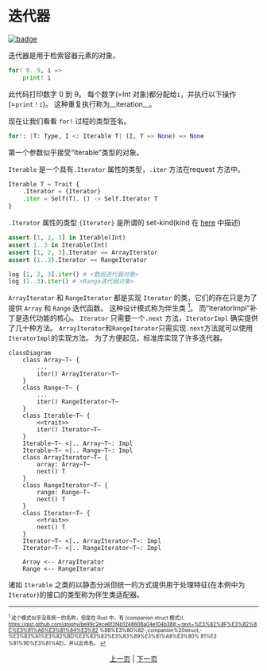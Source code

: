 # 迭代器

[![badge](https://img.shields.io/endpoint.svg?url=https%3A%2F%2Fgezf7g7pd5.execute-api.ap-northeast-1.amazonaws.com%2Fdefault%2Fsource_up_to_date%3Fowner%3Derg-lang%26repos%3Derg%26ref%3Dmain%26path%3Ddoc/EN/syntax/16_iterator.md%26commit_hash%3D51de3c9d5a9074241f55c043b9951b384836b258)](https://gezf7g7pd5.execute-api.ap-northeast-1.amazonaws.com/default/source_up_to_date?owner=erg-lang&repos=erg&ref=main&path=doc/EN/syntax/16_iterator.md&commit_hash=51de3c9d5a9074241f55c043b9951b384836b258)

迭代器是用于检索容器元素的对象。

```python
for! 0..9, i =>
    print! i
```

此代码打印数字 0 到 9。
每个数字(=Int 对象)都分配给`i`，并执行以下操作(=`print！i`)。 这种重复执行称为__iteration__。

现在让我们看看 `for!` 过程的类型签名。

```python
for!: |T: Type, I <: Iterable T| (I, T => None) => None
```

第一个参数似乎接受“Iterable”类型的对象。

`Iterable` 是一个具有`.Iterator` 属性的类型，`.iter` 方法在request 方法中。

```python
Iterable T = Trait {
    .Iterator = {Iterator}
    .iter = Self(T). () -> Self.Iterator T
}
```

`.Iterator` 属性的类型 `{Iterator}` 是所谓的 set-kind(kind 在 [here](./type/advanced/kind.md) 中描述)

```python
assert [1, 2, 3] in Iterable(Int)
assert 1..3 in Iterable(Int)
assert [1, 2, 3].Iterator == ArrayIterator
assert (1..3).Iterator == RangeIterator

log [1, 2, 3].iter() # <数组迭代器对象>
log (1..3).iter() # <Range迭代器对象>
```

`ArrayIterator` 和 `RangeIterator` 都是实现 `Iterator` 的类，它们的存在只是为了提供 `Array` 和 `Range` 迭代函数。
这种设计模式称为伴生类 [<sup id="f1">1</sup>](#1)。
而“IteratorImpl”补丁是迭代功能的核心。 `Iterator` 只需要一个`.next` 方法，`IteratorImpl` 确实提供了几十种方法。 `ArrayIterator`和`RangeIterator`只需实现`.next`方法就可以使用`IteratorImpl`的实现方法。 为了方便起见，标准库实现了许多迭代器。

```mermaid
classDiagram
    class Array~T~ {
        ...
        iter() ArrayIterator~T~
    }
    class Range~T~ {
        ...
        iter() RangeIterator~T~
    }
    class Iterable~T~ {
        <<trait>>
        iter() Iterator~T~
    }
    Iterable~T~ <|.. Array~T~: Impl
    Iterable~T~ <|.. Range~T~: Impl
    class ArrayIterator~T~ {
        array: Array~T~
        next() T
    }
    class RangeIterator~T~ {
        range: Range~T~
        next() T
    }
    class Iterator~T~ {
        <<trait>>
        next() T
    }
    Iterator~T~ <|.. ArrayIterator~T~: Impl
    Iterator~T~ <|.. RangeIterator~T~: Impl

    Array <-- ArrayIterator
    Range <-- RangeIterator
```

诸如 `Iterable` 之类的以静态分派但统一的方式提供用于处理特征(在本例中为 `Iterator`)的接口的类型称为伴生类适配器。

---

<span id="1" style="font-size:x-small"><sup>1</sup> 这个模式似乎没有统一的名称，但是在 Rust 中，有 [companion struct 模式]( https://gist.github.com/qnighy/be99c2ece6f3f4b1248608a04e104b38#:~:text=%E3%82%8F%E3%82%8C%E3%81%A6%E3%81%84%E3%82 %8B%E3%80%82-,companion%20struct,-%E3%83%A1%E3%82%BD%E3%83%83%E3%83%89%E3%81%A8%E3%80% 81%E3 %81%9D%E3%81%AE)，并以此命名。 [↩](#f1) </span>

<p align='center'>
    <a href='./15_type.md'>上一页</a> | <a href='./17_mutability.md'>下一页</a>
</p>
